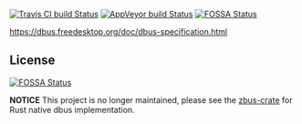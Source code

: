 
[![Travis CI build Status][travis-image]][travis-url]
[![AppVeyor build Status][appveyor-image]][appveyor-url]
[![FOSSA Status](https://app.fossa.io/api/projects/git%2Bgithub.com%2Fmarcelbuesing%2Fdbus-native.svg?type=shield)](https://app.fossa.io/projects/git%2Bgithub.com%2Fmarcelbuesing%2Fdbus-native?ref=badge_shield)

https://dbus.freedesktop.org/doc/dbus-specification.html

[travis-url]: https://travis-ci.org/marcelbuesing/dbus-native
[travis-image]: https://travis-ci.org/marcelbuesing/dbus-native.svg?branch=master

[appveyor-url]: (https://ci.appveyor.com/project/marcelbuesing/dbus-native)
[appveyor-image]: https://ci.appveyor.com/api/projects/status/github/marcelbuesing/dbus-native?branch=master&svg=true

## License
[![FOSSA Status](https://app.fossa.io/api/projects/git%2Bgithub.com%2Fmarcelbuesing%2Fdbus-native.svg?type=large)](https://app.fossa.io/projects/git%2Bgithub.com%2Fmarcelbuesing%2Fdbus-native?ref=badge_large)

**NOTICE** This project is no longer maintained, please see the [zbus-crate](https://crates.io/crates/zbus) for Rust native dbus implementation.
